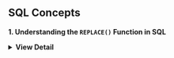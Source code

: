 ## **SQL Concepts**

**1. Understanding the `REPLACE()` Function in SQL**


<details>
	<summary><b>View Detail</b></summary>
<ul>

The `REPLACE()` function is a string manipulation function that substitutes all occurrences of a specified substring with another substring in a given string.

## Basic Syntax:
```sql
REPLACE(original_string, search_string, replacement_string)
```

## In Your Example:
`REPLACE(name, 'a', '')` means:
- Take the value in the `name` column
- Find **all occurrences** of the lowercase letter 'a'
- Replace each 'a' with **an empty string** (effectively removing it)
- Return the modified string

## Key Characteristics:
1. **Case-sensitive**: `REPLACE(name, 'a', '')` will only replace lowercase 'a', not uppercase 'A'
2. **Global replacement**: It replaces ALL occurrences, not just the first one
3. **Returns a new string**: The original string remains unchanged

## Examples:

1. `REPLACE('banana', 'a', '')` → 'bnn'
   - Original: b**a**n**a**n**a**
   - After: b n n

2. `REPLACE('Sarah', 'a', '')` → 'Srh'
   - Original: S**a**r**a**h
   - After: S r h

3. `REPLACE('Adam', 'a', '')` → 'Adm' (only removes lowercase 'a')
   - Original: A d**a** m
   - After: A d m

4. `REPLACE('Alice', 'a', '')` → 'Alice' (no lowercase 'a' to replace)

## Common Uses:
- Removing specific characters from strings
- Standardizing text (e.g., replacing hyphens with spaces)
- Data cleaning (removing unwanted substrings)

Note: In the original query we used `LOWER(name)` first to make it case-insensitive: `REPLACE(LOWER(name), 'a', '')`
</ul>
</details>